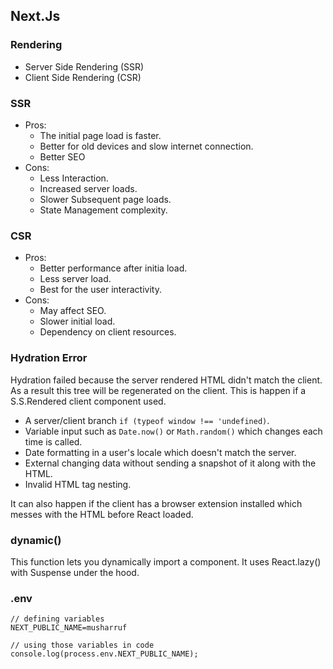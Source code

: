 ## Next.Js

### Rendering

- Server Side Rendering (SSR)
- Client Side Rendering (CSR)

### SSR

- Pros:
  - The initial page load is faster.
  - Better for old devices and slow internet connection.
  - Better SEO
- Cons:
  - Less Interaction.
  - Increased server loads.
  - Slower Subsequent page loads.
  - State Management complexity.

### CSR

- Pros:
  - Better performance after initia load.
  - Less server load.
  - Best for the user interactivity.
- Cons:
  - May affect SEO.
  - Slower initial load.
  - Dependency on client resources.

### Hydration Error

Hydration failed because the server rendered HTML didn't match the client. As a result this tree will be regenerated on the client. This is happen if a S.S.Rendered client component used.

- A server/client branch `if (typeof window !== 'undefined)`.
- Variable input such as `Date.now()` or `Math.random()` which changes each time is called.
- Date formatting in a user's locale which doesn't match the server.
- External changing data without sending a snapshot of it along with the HTML.
- Invalid HTML tag nesting.

It can also happen if the client has a browser extension installed which messes with the HTML before React loaded.

### dynamic()

This function lets you dynamically import a component. It uses React.lazy() with Suspense under the hood.

### .env

```
// defining variables
NEXT_PUBLIC_NAME=musharruf

// using those variables in code
console.log(process.env.NEXT_PUBLIC_NAME);
```
